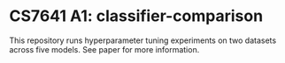 # CS7641 A1: classifier-comparison

This repository runs hyperparameter tuning experiments on two datasets across five models. See paper for more information.

